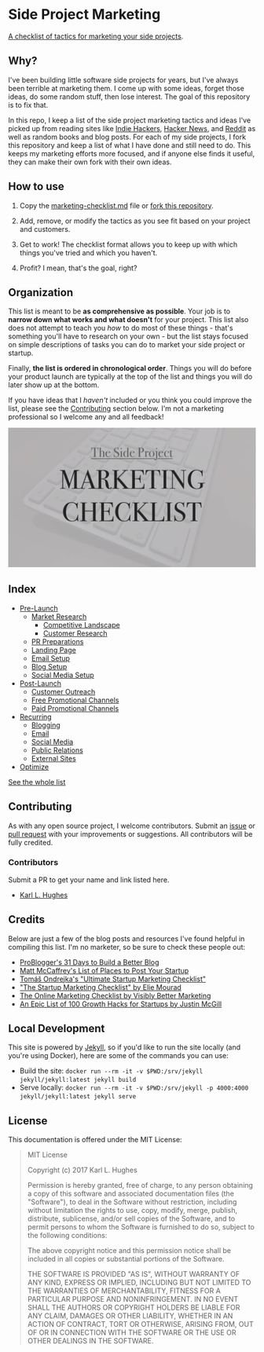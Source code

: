 # Side Project Marketing

[A checklist of tactics for marketing your side projects](marketing-checklist.md). 


## Why?

I've been building little software side projects for years, but I've always been terrible at marketing them. I come up with some ideas, forget those ideas, do some random stuff, then lose interest. The goal of this repository is to fix that.

In this repo, I keep a list of the side project marketing tactics and ideas I've picked up from reading sites like [Indie Hackers](https://www.indiehackers.com/), [Hacker News](https://news.ycombinator.com/), and [Reddit](https://www.reddit.com/) as well as random books and blog posts. For each of my side projects, I fork this repository and keep a list of what I have done and still need to do. This keeps my marketing efforts more focused, and if anyone else finds it useful, they can make their own fork with their own ideas.


## How to use

1. Copy the [marketing-checklist.md](marketing-checklist.md) file or [fork this repository](https://github.com/karllhughes/side-project-marketing).

2. Add, remove, or modify the tactics as you see fit based on your project and customers.

3. Get to work! The checklist format allows you to keep up with which things you've tried and which you haven't.

4. Profit? I mean, that's the goal, right?


## Organization

This list is meant to be **as comprehensive as possible**. Your job is to **narrow down what works and what doesn't** for your project. This list also does not attempt to teach you *how* to do most of these things - that's something you'll have to research on your own - but the list stays focused on simple descriptions of tasks you can do to market your side project or startup.

Finally, **the list is ordered in chronological order**. Things you will do before your product launch are typically at the top of the list and things you will do later show up at the bottom.

If you have ideas that I _haven't_ included or you think you could improve the list, please see the [Contributing](#contributing) section below. I'm not a marketing professional so I welcome any and all feedback!

[![](banner.jpg)](marketing-checklist.md)


## Index

- [Pre-Launch](marketing-checklist.md#pre-launch)
  - [Market Research](marketing-checklist.md#market-research)
    - [Competitive Landscape](marketing-checklist.md#competitive-landscape)
    - [Customer Research](marketing-checklist.md#customer-research)
  - [PR Preparations](marketing-checklist.md#pr-preparations)
  - [Landing Page](marketing-checklist.md#landing-page)
  - [Email Setup](marketing-checklist.md#email-setup)
  - [Blog Setup](marketing-checklist.md#blog-setup)
  - [Social Media Setup](marketing-checklist.md#social-media-setup)
- [Post-Launch](marketing-checklist.md#post-launch)
  - [Customer Outreach](marketing-checklist.md#customer-outreach)
  - [Free Promotional Channels](marketing-checklist.md#free-promotional-channels)
  - [Paid Promotional Channels](marketing-checklist.md#paid-promotional-channels)
- [Recurring](marketing-checklist.md#recurring)
  - [Blogging](marketing-checklist.md#blogging)
  - [Email](marketing-checklist.md#email)
  - [Social Media](marketing-checklist.md#social-media)
  - [Public Relations](marketing-checklist.md#public-relations)
  - [External Sites](marketing-checklist.md#external-sites)
- [Optimize](marketing-checklist.md#optimize)

[See the whole list](marketing-checklist.md)

## Contributing

As with any open source project, I welcome contributors. Submit an [issue](https://github.com/karllhughes/side-project-marketing/issues) or [pull request](https://github.com/karllhughes/side-project-marketing/pulls) with your improvements or suggestions. All contributors will be fully credited.

### Contributors

Submit a PR to get your name and link listed here.

- [Karl L. Hughes](https://www.karllhughes.com/)


## Credits

Below are just a few of the blog posts and resources I've found helpful in compiling this list. I'm no marketer, so be sure to check these people out:

- [ProBlogger's 31 Days to Build a Better Blog](https://problogger.com/31dbbb-workbook/)
- [Matt McCaffrey's List of Places to Post Your Startup](https://github.com/mmccaff/PlacesToPostYourStartup/blob/master/README.md)
- [Tomáš Ondrejka's "Ultimate Startup Marketing Checklist"](https://blog.markgrowth.com/the-ultimate-startup-marketing-checklist-31666bd56e41)
- ["The Startup Marketing Checklist" by Elie Mourad](https://medium.com/@Elie_1582/the-startup-marketing-checklist-fb6ac43fc5cb)
- [The Online Marketing Checklist by Visibly Better Marketing](https://trello.com/b/2WfXtByI/the-online-marketing-checklist)
- [An Epic List of 100 Growth Hacks for Startups by Justin McGill](https://www.searchenginejournal.com/epic-list-100-growth-hacks-startups/118690/)


## Local Development

This site is powered by [Jekyll](https://jekyllrb.com/), so if you'd like to run the site locally (and you're using Docker), here are some of the commands you can use:

- Build the site: `docker run --rm -it -v $PWD:/srv/jekyll jekyll/jekyll:latest jekyll build`
- Serve locally: `docker run --rm -it -v $PWD:/srv/jekyll -p 4000:4000 jekyll/jekyll:latest jekyll serve`


## License

This documentation is offered under the MIT License:

> MIT License
> 
> Copyright (c) 2017 Karl L. Hughes
> 
> Permission is hereby granted, free of charge, to any person obtaining a copy
of this software and associated documentation files (the "Software"), to deal
in the Software without restriction, including without limitation the rights
to use, copy, modify, merge, publish, distribute, sublicense, and/or sell
copies of the Software, and to permit persons to whom the Software is
furnished to do so, subject to the following conditions:
> 
> The above copyright notice and this permission notice shall be included in all
copies or substantial portions of the Software.
> 
> THE SOFTWARE IS PROVIDED "AS IS", WITHOUT WARRANTY OF ANY KIND, EXPRESS OR
IMPLIED, INCLUDING BUT NOT LIMITED TO THE WARRANTIES OF MERCHANTABILITY,
FITNESS FOR A PARTICULAR PURPOSE AND NONINFRINGEMENT. IN NO EVENT SHALL THE
AUTHORS OR COPYRIGHT HOLDERS BE LIABLE FOR ANY CLAIM, DAMAGES OR OTHER
LIABILITY, WHETHER IN AN ACTION OF CONTRACT, TORT OR OTHERWISE, ARISING FROM,
OUT OF OR IN CONNECTION WITH THE SOFTWARE OR THE USE OR OTHER DEALINGS IN THE
SOFTWARE.
